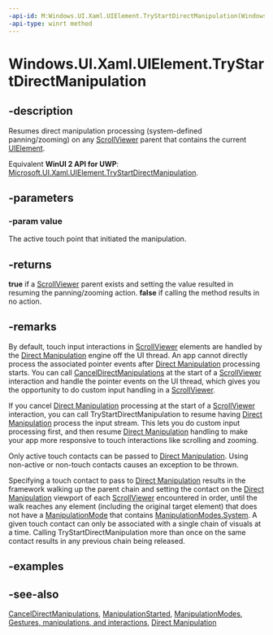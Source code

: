 ```yaml
---
-api-id: M:Windows.UI.Xaml.UIElement.TryStartDirectManipulation(Windows.UI.Xaml.Input.Pointer)
-api-type: winrt method
---
```


<!-- Method syntax
public bool TryStartDirectManipulation(Windows.UI.Xaml.Input.Pointer value)
-->

# Windows.UI.Xaml.UIElement.TryStartDirectManipulation

## -description
Resumes direct manipulation processing (system-defined panning/zooming) on any [ScrollViewer](../windows.ui.xaml.controls/scrollviewer.md) parent that contains the current [UIElement](uielement.md).

Equivalent **WinUI 2 API for UWP**: [Microsoft.UI.Xaml.UIElement.TryStartDirectManipulation](/windows/winui/api/microsoft.ui.xaml.uielement.trystartdirectmanipulation).

## -parameters
### -param value
The active touch point that initiated the manipulation.

## -returns
**true** if a [ScrollViewer](../windows.ui.xaml.controls/scrollviewer.md) parent exists and setting the value resulted in resuming the panning/zooming action. **false** if calling the method results in no action.

## -remarks
By default, touch input interactions in [ScrollViewer](../windows.ui.xaml.controls/scrollviewer.md) elements are handled by the [Direct Manipulation](/previous-versions/windows/desktop/directmanipulation/direct-manipulation-portal) engine off the UI thread. An app cannot directly process the associated pointer events after [Direct Manipulation](/previous-versions/windows/desktop/directmanipulation/direct-manipulation-portal) processing starts. You can call [CancelDirectManipulations](uielement_canceldirectmanipulations_1164631120.md) at the start of a [ScrollViewer](../windows.ui.xaml.controls/scrollviewer.md) interaction and handle the pointer events on the UI thread, which gives you the opportunity to do custom input handling in a [ScrollViewer](../windows.ui.xaml.controls/scrollviewer.md).

If you cancel [Direct Manipulation](/previous-versions/windows/desktop/directmanipulation/direct-manipulation-portal) processing at the start of a [ScrollViewer](../windows.ui.xaml.controls/scrollviewer.md) interaction, you can call TryStartDirectManipulation to resume having [Direct Manipulation](/previous-versions/windows/desktop/directmanipulation/direct-manipulation-portal) process the input stream. This lets you do custom input processing first, and then resume [Direct Manipulation](/previous-versions/windows/desktop/directmanipulation/direct-manipulation-portal) handling to make your app more responsive to touch interactions like scrolling and zooming.

Only active touch contacts can be passed to [Direct Manipulation](/previous-versions/windows/desktop/directmanipulation/direct-manipulation-portal). Using non-active or non-touch contacts causes an exception to be thrown.

Specifying a touch contact to pass to [Direct Manipulation](/previous-versions/windows/desktop/directmanipulation/direct-manipulation-portal) results in the framework walking up the parent chain and setting the contact on the [Direct Manipulation](/previous-versions/windows/desktop/directmanipulation/direct-manipulation-portal) viewport of each [ScrollViewer](../windows.ui.xaml.controls/scrollviewer.md) encountered in order, until the walk reaches any element (including the original target element) that does not have a [ManipulationMode](uielement_manipulationmode.md) that contains [ManipulationModes.System](../windows.ui.xaml.input/manipulationmodes.md). A given touch contact can only be associated with a single chain of visuals at a time. Calling TryStartDirectManipulation more than once on the same contact results in any previous chain being released.

## -examples

## -see-also
[CancelDirectManipulations](uielement_canceldirectmanipulations_1164631120.md), [ManipulationStarted](uielement_manipulationstarted.md), [ManipulationModes](../windows.ui.xaml.input/manipulationmodes.md), [Gestures, manipulations, and interactions](/previous-versions/windows/apps/hh761498(v=win.10)), [Direct Manipulation](/previous-versions/windows/desktop/directmanipulation/direct-manipulation-portal)
